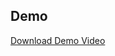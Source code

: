 ## Demo

[Download Demo Video](https://github.com/rogerbarretocode/article_scraper/blob/main/demo.mp4)

